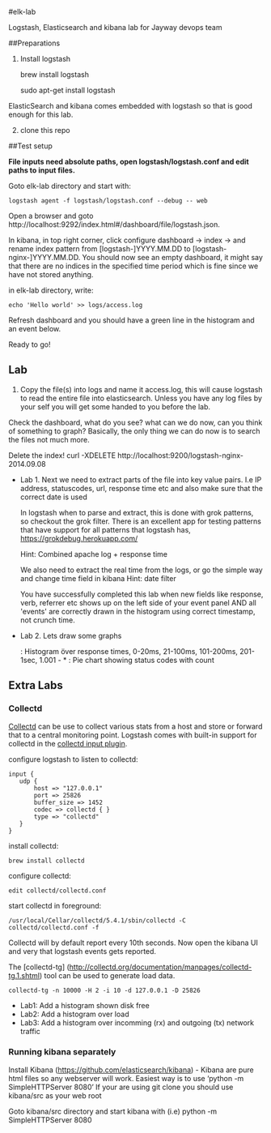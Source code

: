 #elk-lab

Logstash, Elasticsearch and kibana lab for Jayway devops team


##Preparations

1. Install logstash

    brew install logstash
	
	sudo apt-get install logstash

ElasticSearch and kibana comes embedded with logstash so that is good enough for this lab.


2. clone this repo

##Test setup

**File inputs need absolute paths, open logstash/logstash.conf and edit paths to input files.**

Goto elk-lab directory and start with:
 
    logstash agent -f logstash/logstash.conf --debug -- web

Open a browser and goto http://localhost:9292/index.html#/dashboard/file/logstash.json.

In kibana, in top right corner, click configure dashboard -> index -> and rename index pattern from [logstash-]YYYY.MM.DD to [logstash-nginx-]YYYY.MM.DD.
You should now see an empty dashboard, it might say that there are no indices in the specified time period which is fine since we have not stored anything.

in elk-lab directory, write:

    echo 'Hello world' >> logs/access.log
	
Refresh dashboard and you should have a green line in the histogram and an event below. 

Ready to go!

## Lab

1. Copy the file(s) into logs and name it access.log, this will cause logstash to read the entire file into elasticsearch.
Unless you have any log files by your self you will get some handed to you before the lab.

Check the dashboard, what do you see? what can we do now, can you think of something to graph?
Basically, the only thing we can do now is to search the files not much more.

Delete the index! curl -XDELETE http://localhost:9200/logstash-nginx-2014.09.08
   
* Lab 1. Next we need to extract parts of the file into key value pairs. I.e IP address, statuscodes, url, response time etc and also make sure that the correct date is used

   In logstash when to parse and extract, this is done with grok patterns, so checkout the grok filter.
   There is an excellent app for testing patterns that have support for all patterns that logstash has, https://grokdebug.herokuapp.com/
   
   Hint: Combined apache log + response time
   
   We also need to extract the real time from the logs, or go the simple way and change time field in kibana
   Hint: date filter
   
   You have successfully completed this lab when new fields like response, verb, referrer etc shows up on the left side of your event panel AND
   all 'events' are correctly drawn in the histogram using correct timestamp, not crunch time.
   
* Lab 2. Lets draw some graphs
   
   : Histogram över response times, 0-20ms, 21-100ms, 101-200ms, 201-1sec, 1.001 - *
   : Pie chart showing status codes with count
       
## Extra Labs

### Collectd
[Collectd](https://collectd.org/) can be use to collect various stats from a host and store or forward that to a central monitoring point. Logstash comes with built-in support for collectd in the [collectd input plugin](http://logstash.net/docs/1.4.2/inputs/collectd).

configure logstash to listen to collectd:

    input {
       udp {
           host => "127.0.0.1"
           port => 25826
           buffer_size => 1452
           codec => collectd { }
           type => "collectd"
       }
    }

install collectd:

    brew install collectd      

configure collectd:

    edit collectd/collectd.conf
    
start collectd in foreground:

    /usr/local/Cellar/collectd/5.4.1/sbin/collectd -C collectd/collectd.conf -f
   
Collectd will by default report every 10th seconds. Now open the kibana UI and very that logstash events gets reported.

The [collectd-tg] (http://collectd.org/documentation/manpages/collectd-tg.1.shtml) tool can be used to generate load data.

    collectd-tg -n 10000 -H 2 -i 10 -d 127.0.0.1 -D 25826
  
* Lab1: Add a histogram shown disk free
* Lab2: Add a histogram over load
* Lab3: Add a histogram over incomming (rx) and outgoing (tx) network traffic

### Running kibana separately
   Install Kibana (https://github.com/elasticsearch/kibana)
    - Kibana are pure html files so any webserver will work. Easiest way is to use ‘python -m SimpleHTTPServer 8080’
   If your are using git clone you should use kibana/src as your web root
   
   Goto kibana/src directory and start kibana with (i.e)
       python -m SimpleHTTPServer 8080
       
